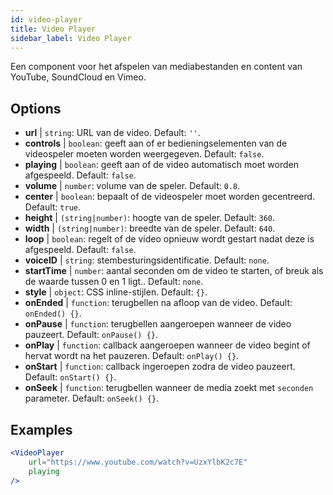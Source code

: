```yaml
---
id: video-player
title: Video Player
sidebar_label: Video Player
---
```


Een component voor het afspelen van mediabestanden en content van YouTube, SoundCloud en Vimeo.

## Options

* __url__ | `string`: URL van de video. Default: `''`.
* __controls__ | `boolean`: geeft aan of er bedieningselementen van de videospeler moeten worden weergegeven. Default: `false`.
* __playing__ | `boolean`: geeft aan of de video automatisch moet worden afgespeeld. Default: `false`.
* __volume__ | `number`: volume van de speler. Default: `0.8`.
* __center__ | `boolean`: bepaalt of de videospeler moet worden gecentreerd. Default: `true`.
* __height__ | `(string|number)`: hoogte van de speler. Default: `360`.
* __width__ | `(string|number)`: breedte van de speler. Default: `640`.
* __loop__ | `boolean`: regelt of de video opnieuw wordt gestart nadat deze is afgespeeld. Default: `false`.
* __voiceID__ | `string`: stembesturingsidentificatie. Default: `none`.
* __startTime__ | `number`: aantal seconden om de video te starten, of breuk als de waarde tussen 0 en 1 ligt.. Default: `none`.
* __style__ | `object`: CSS inline-stijlen. Default: `{}`.
* __onEnded__ | `function`: terugbellen na afloop van de video. Default: `onEnded() {}`.
* __onPause__ | `function`: terugbellen aangeroepen wanneer de video pauzeert. Default: `onPause() {}`.
* __onPlay__ | `function`: callback aangeroepen wanneer de video begint of hervat wordt na het pauzeren. Default: `onPlay() {}`.
* __onStart__ | `function`: callback ingeroepen zodra de video pauzeert. Default: `onStart() {}`.
* __onSeek__ | `function`: terugbellen wanneer de media zoekt met `seconden` parameter. Default: `onSeek() {}`.


## Examples

```jsx live
<VideoPlayer
    url="https://www.youtube.com/watch?v=UzxYlbK2c7E"
    playing
/>
```



